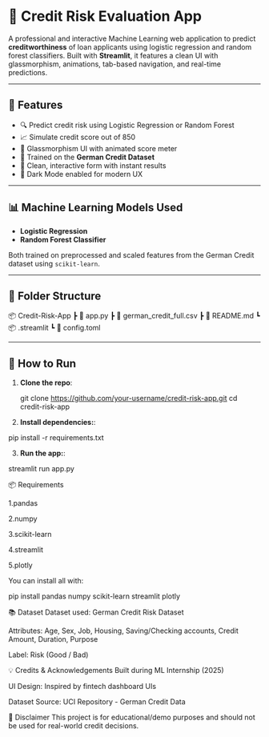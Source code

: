 # 💼 Credit Risk Evaluation App

A professional and interactive Machine Learning web application to predict **creditworthiness** of loan applicants using logistic regression and random forest classifiers. Built with **Streamlit**, it features a clean UI with glassmorphism, animations, tab-based navigation, and real-time predictions.

---

## 🚀 Features

- 🔍 Predict credit risk using Logistic Regression or Random Forest
- 📈 Simulate credit score out of 850
- 🧊 Glassmorphism UI with animated score meter
- 🧠 Trained on the **German Credit Dataset**
- 💬 Clean, interactive form with instant results
- 🎯 Dark Mode enabled for modern UX


---

## 📊 Machine Learning Models Used

- **Logistic Regression**
- **Random Forest Classifier**

Both trained on preprocessed and scaled features from the German Credit dataset using `scikit-learn`.

---

## 📁 Folder Structure

📦 Credit-Risk-App
┣ 📜 app.py
┣ 📜 german_credit_full.csv
┣ 📜 README.md
┗ 📦 .streamlit
┗ 📜 config.toml


---

## 🧪 How to Run

1. **Clone the repo**:
   
   git clone https://github.com/your-username/credit-risk-app.git
   cd credit-risk-app

2. **Install dependencies:**:

pip install -r requirements.txt

3. **Run the app:**:

streamlit run app.py

📦 Requirements

1.pandas

2.numpy

3.scikit-learn

4.streamlit

5.plotly

You can install all with:

pip install pandas numpy scikit-learn streamlit plotly

📚 Dataset
Dataset used: German Credit Risk Dataset

Attributes: Age, Sex, Job, Housing, Saving/Checking accounts, Credit Amount, Duration, Purpose

Label: Risk (Good / Bad)

💡 Credits & Acknowledgements
Built during ML Internship (2025)

UI Design: Inspired by fintech dashboard UIs

Dataset Source: UCI Repository - German Credit Data

🔐 Disclaimer
This project is for educational/demo purposes and should not be used for real-world credit decisions.

